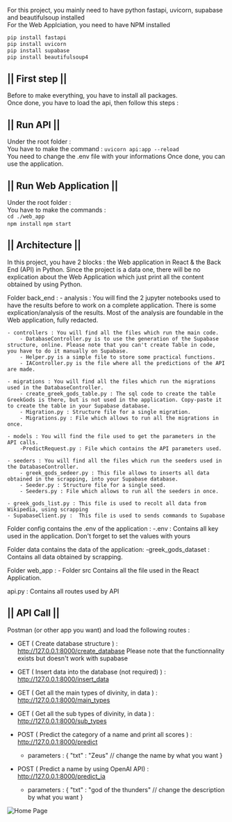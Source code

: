 For this project, you mainly need to have python fastapi, uvicorn, supabase and beautifulsoup installed  
For the Web Applciation, you need to have NPM installed
```sh
pip install fastapi
pip install uvicorn
pip install supabase
pip install beautifulsoup4
```

## || First step ||
Before to make everything, you have to install all packages.  
Once done, you have to load the api, then follow this steps : 

## || Run API ||
Under the root folder :  
You have to make the command :  ``` uvicorn api:app --reload ```   
You need to change the .env file with your informations 
Once done, you can use the application.

## || Run Web Application ||

Under the root folder :  
You have to make the commands :  
``` cd ./web_app ```   
``` npm install ```
``` npm start ```   

## || Architecture ||

In this project, you have 2 blocks : the Web application in React & the Back End (API) in Python. 
Since the project is a data one, there will be no explication about the Web Application which just print all the content obtained by using Python. 

Folder back_end : 
    - analysis : You will find the 2 jupyter notebooks used to have the results before to work on a complete application. There is some explication/analysis of the results. Most of the analysis are foundable in the Web application, fully redacted. 

    - controllers : You will find all the files which run the main code. 
        - DatabaseController.py is to use the generation of the Supabase structure, online. Please note that you can't create Table in code, you have to do it manually on Supabase.
        - Helper.py is a simple file to store some practical functions. 
        - IAController.py is the file where all the predictions of the API are made. 

    - migrations : You will find all the files which run the migrations used in the DatabaseController.
        - create_greek_gods_table.py : The sql code to create the table GreekGods is there, but is not used in the application. Copy-paste it to create the table in your Supabase database.   
        - Migration.py : Structure file for a single migration.
        - Migrations.py : File which allows to run all the migrations in once.

    - models : You will find the file used to get the parameters in the API calls.
        -PredictRequest.py : File which contains the API parameters used.

    - seeders : You will find all the files which run the seeders used in the DatabaseController.
        - greek_gods_sedeer.py : This file allows to inserts all data obtained in the scrapping, into your Supabase database.
        - Seeder.py : Structure file for a single seed.
        - Seeders.py : File which allows to run all the seeders in once.

    - greek_gods_list.py : This file is used to recolt all data from Wikipedia, using scrapping
    - SupabaseClient.py :  This file is used to sends commands to Supabase   


Folder config contains the .env of the application : 
    -.env : Contains all key used in the application. Don't forget to set the values with yours

Folder data contains the data of the application: 
    -greek_gods_dataset : Contains all data obtained by scrapping.

Folder web_app : 
    - Folder src Contains all the file used in the React Application.

api.py : Contains all routes used by API

## ||  API Call ||

Postman (or other app you want) and load the following routes :    
- GET ( Create database structure  ) : http://127.0.0.1:8000/create_database   Please note that the functionnality exists but doesn't work with supabase
- GET ( Insert data into the database (not required) ) : http://127.0.0.1:8000/insert_data

- GET ( Get all the main types of divinity, in data ) : http://127.0.0.1:8000/main_types
- GET ( Get all the sub types of divinity, in data ) : http://127.0.0.1:8000/sub_types

- POST ( Predict the category of a name and print all scores ) : http://127.0.0.1:8000/predict
    - parameters : 
    {
        "txt" : "Zeus" // change the name by what you want
    }
- POST ( Predict a name by using OpenAI API) : http://127.0.0.1:8000/predict_ia
    - parameters : 
    {
        "txt" : "god of the thunders" // change the description by what you want
    }

![Home Page](data/images/bye_readme.gif)


